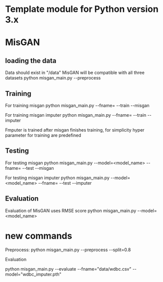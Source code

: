 # Template module for Python version 3.x

# MisGAN

## loading the data
Data should exist in "/data"
MisGAN will be compatible with all three datasets
python misgan_main.py --preprocess

## Training
For training misgan 
python misgan_main.py --fname=<fname> --train --misgan

For training misgan imputer
python misgan_main.py --fname=<fname> --train --imputer

Fmputer is trained after misgan finishes training, for simplicity hyper parameter for training are predefined

## Testing
For testing misgan 
python misgan_main.py --model=<model_name> --fname=<fname> --test --misgan

For testing misgan imputer
python misgan_main.py  --model=<model_name> --fname=<fname> --test --imputer

## Evaluation
Evaluation of MisGAN uses RMSE score
python misgan_main.py --model=<model_name> <fname>



# new commands
Preprocess:
python misgan_main.py --preprocess --split=0.8

Evaluation

python misgan_main.py --evaluate --fname="data/wdbc.csv" --model="wdbc_imputer.pth"